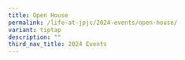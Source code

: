 ```yaml
---
title: Open House
permalink: /life-at-jpjc/2024-events/open-house/
variant: tiptap
description: ""
third_nav_title: 2024 Events
---
```

<p></p>